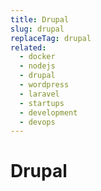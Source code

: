 ```yaml
---
title: Drupal
slug: drupal
replaceTag: drupal
related:
  - docker
  - nodejs
  - drupal
  - wordpress
  - laravel
  - startups
  - development
  - devops
---
```


# Drupal
